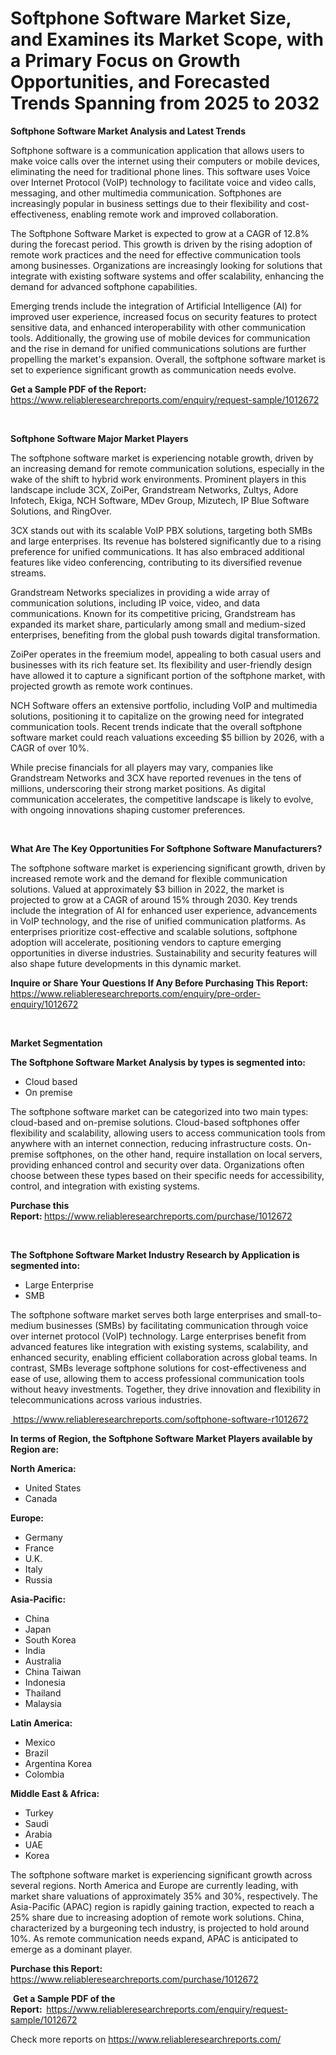 <p><h1>Softphone Software Market Size, and Examines its Market Scope, with a Primary Focus on Growth Opportunities, and Forecasted Trends Spanning from 2025 to 2032</h1></p><p><strong>Softphone Software Market Analysis and Latest Trends</strong></p>
<p><p>Softphone software is a communication application that allows users to make voice calls over the internet using their computers or mobile devices, eliminating the need for traditional phone lines. This software uses Voice over Internet Protocol (VoIP) technology to facilitate voice and video calls, messaging, and other multimedia communication. Softphones are increasingly popular in business settings due to their flexibility and cost-effectiveness, enabling remote work and improved collaboration.</p><p>The Softphone Software Market is expected to grow at a CAGR of 12.8% during the forecast period. This growth is driven by the rising adoption of remote work practices and the need for effective communication tools among businesses. Organizations are increasingly looking for solutions that integrate with existing software systems and offer scalability, enhancing the demand for advanced softphone capabilities.</p><p>Emerging trends include the integration of Artificial Intelligence (AI) for improved user experience, increased focus on security features to protect sensitive data, and enhanced interoperability with other communication tools. Additionally, the growing use of mobile devices for communication and the rise in demand for unified communications solutions are further propelling the market's expansion. Overall, the softphone software market is set to experience significant growth as communication needs evolve.</p></p>
<p><strong>Get a Sample PDF of the Report:&nbsp;</strong> <a href="https://www.reliableresearchreports.com/enquiry/request-sample/1012672?utm_campaign=3060&utm_medium=2&utm_source=Github&utm_content=ia&utm_term=06032025&utm_id=softphone-software">https://www.reliableresearchreports.com/enquiry/request-sample/1012672</a></p>
<p>&nbsp;</p>
<p><strong>Softphone Software Major Market Players</strong></p>
<p><p>The softphone software market is experiencing notable growth, driven by an increasing demand for remote communication solutions, especially in the wake of the shift to hybrid work environments. Prominent players in this landscape include 3CX, ZoiPer, Grandstream Networks, Zultys, Adore Infotech, Ekiga, NCH Software, MDev Group, Mizutech, IP Blue Software Solutions, and RingOver.</p><p>3CX stands out with its scalable VoIP PBX solutions, targeting both SMBs and large enterprises. Its revenue has bolstered significantly due to a rising preference for unified communications. It has also embraced additional features like video conferencing, contributing to its diversified revenue streams.</p><p>Grandstream Networks specializes in providing a wide array of communication solutions, including IP voice, video, and data communications. Known for its competitive pricing, Grandstream has expanded its market share, particularly among small and medium-sized enterprises, benefiting from the global push towards digital transformation.</p><p>ZoiPer operates in the freemium model, appealing to both casual users and businesses with its rich feature set. Its flexibility and user-friendly design have allowed it to capture a significant portion of the softphone market, with projected growth as remote work continues.</p><p>NCH Software offers an extensive portfolio, including VoIP and multimedia solutions, positioning it to capitalize on the growing need for integrated communication tools. Recent trends indicate that the overall softphone software market could reach valuations exceeding $5 billion by 2026, with a CAGR of over 10%.</p><p>While precise financials for all players may vary, companies like Grandstream Networks and 3CX have reported revenues in the tens of millions, underscoring their strong market positions. As digital communication accelerates, the competitive landscape is likely to evolve, with ongoing innovations shaping customer preferences.</p></p>
<p>&nbsp;</p>
<p><strong>What Are The Key Opportunities For Softphone Software Manufacturers?</strong></p>
<p><p>The softphone software market is experiencing significant growth, driven by increased remote work and the demand for flexible communication solutions. Valued at approximately $3 billion in 2022, the market is projected to grow at a CAGR of around 15% through 2030. Key trends include the integration of AI for enhanced user experience, advancements in VoIP technology, and the rise of unified communication platforms. As enterprises prioritize cost-effective and scalable solutions, softphone adoption will accelerate, positioning vendors to capture emerging opportunities in diverse industries. Sustainability and security features will also shape future developments in this dynamic market.</p></p>
<p><strong>Inquire or Share Your Questions If Any Before Purchasing This Report:</strong> <a href="https://www.reliableresearchreports.com/enquiry/pre-order-enquiry/1012672?utm_campaign=3060&utm_medium=2&utm_source=Github&utm_content=ia&utm_term=06032025&utm_id=softphone-software">https://www.reliableresearchreports.com/enquiry/pre-order-enquiry/1012672</a></p>
<p>&nbsp;</p>
<p><strong>Market Segmentation</strong></p>
<p><strong>The Softphone Software Market Analysis by types is segmented into:</strong></p>
<p><ul><li>Cloud based</li><li>On premise</li></ul></p>
<p><p>The softphone software market can be categorized into two main types: cloud-based and on-premise solutions. Cloud-based softphones offer flexibility and scalability, allowing users to access communication tools from anywhere with an internet connection, reducing infrastructure costs. On-premise softphones, on the other hand, require installation on local servers, providing enhanced control and security over data. Organizations often choose between these types based on their specific needs for accessibility, control, and integration with existing systems.</p></p>
<p><strong>Purchase this Report:&nbsp;</strong><a href="https://www.reliableresearchreports.com/purchase/1012672?utm_campaign=3060&utm_medium=2&utm_source=Github&utm_content=ia&utm_term=06032025&utm_id=softphone-software">https://www.reliableresearchreports.com/purchase/1012672</a></p>
<p>&nbsp;</p>
<p><strong>The Softphone Software Market Industry Research by Application is segmented into:</strong></p>
<p><ul><li>Large Enterprise</li><li>SMB</li></ul></p>
<p><p>The softphone software market serves both large enterprises and small-to-medium businesses (SMBs) by facilitating communication through voice over internet protocol (VoIP) technology. Large enterprises benefit from advanced features like integration with existing systems, scalability, and enhanced security, enabling efficient collaboration across global teams. In contrast, SMBs leverage softphone solutions for cost-effectiveness and ease of use, allowing them to access professional communication tools without heavy investments. Together, they drive innovation and flexibility in telecommunications across various industries.</p></p>
<p><a href="https://www.reliableresearchreports.com/softphone-software-r1012672?utm_campaign=3060&utm_medium=2&utm_source=Github&utm_content=ia&utm_term=06032025&utm_id=softphone-software">&nbsp;https://www.reliableresearchreports.com/softphone-software-r1012672</a></p>
<p><strong>In terms of Region, the Softphone Software Market Players available by Region are:</strong></p>
<p>
    <p> <strong> North America: </strong>
        <ul>
            <li>United States</li>
            <li>Canada</li>
        </ul>
        </p> 
    <p> <strong> Europe: </strong>
        <ul>
            <li>Germany</li>
            <li>France</li>
            <li>U.K.</li>
            <li>Italy</li>
            <li>Russia</li>
        </ul>
        </p> 
    <p> <strong> Asia-Pacific: </strong>
        <ul>
            <li>China</li>
            <li>Japan</li>
            <li>South Korea</li>
            <li>India</li>
            <li>Australia</li>
            <li>China Taiwan</li>
            <li>Indonesia</li>
            <li>Thailand</li>
            <li>Malaysia</li>
        </ul>
        </p> 
    <p> <strong> Latin America: </strong>
        <ul>
            <li>Mexico</li>
            <li>Brazil</li>
            <li>Argentina Korea</li>
            <li>Colombia</li>
        </ul>
        </p> 
    <p> <strong> Middle East & Africa: </strong>
        <ul>
            <li>Turkey</li>
            <li>Saudi</li>
            <li>Arabia</li>
            <li>UAE</li>
            <li>Korea</li>
        </ul>
    </p>
    </p>
<p><p>The softphone software market is experiencing significant growth across several regions. North America and Europe are currently leading, with market share valuations of approximately 35% and 30%, respectively. The Asia-Pacific (APAC) region is rapidly gaining traction, expected to reach a 25% share due to increasing adoption of remote work solutions. China, characterized by a burgeoning tech industry, is projected to hold around 10%. As remote communication needs expand, APAC is anticipated to emerge as a dominant player.</p></p>
<p><strong>Purchase this Report: </strong><a href="https://www.reliableresearchreports.com/purchase/1012672?utm_campaign=3060&utm_medium=2&utm_source=Github&utm_content=ia&utm_term=06032025&utm_id=softphone-software">https://www.reliableresearchreports.com/purchase/1012672</a></p>
<p>&nbsp;<strong>Get a Sample PDF of the Report:&nbsp;&nbsp;</strong><a href="https://www.reliableresearchreports.com/enquiry/request-sample/1012672?utm_campaign=3060&utm_medium=2&utm_source=Github&utm_content=ia&utm_term=06032025&utm_id=softphone-software">https://www.reliableresearchreports.com/enquiry/request-sample/1012672</a></p>
<p><strong></strong></p>
<p>Check more reports on <a href="https://www.reliableresearchreports.com/?utm_campaign=3060&utm_medium=2&utm_source=Github&utm_content=ia&utm_term=06032025&utm_id=softphone-software">https://www.reliableresearchreports.com/</a></p>